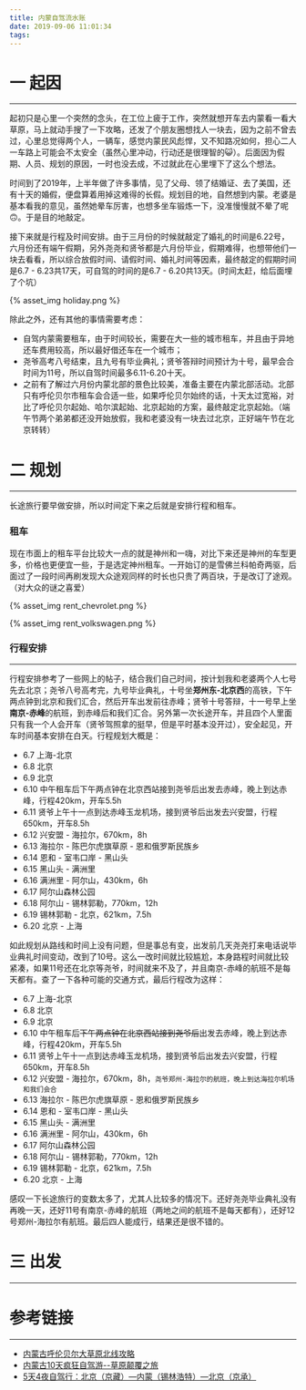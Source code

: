 ```yaml
---
title: 内蒙自驾流水账
date: 2019-09-06 11:01:34
tags:
---
```


# 一 起因
---
起初只是心里一个突然的念头，在工位上疲于工作，突然就想开车去内蒙看一看大草原，马上就动手搜了一下攻略，还发了个朋友圈想找人一块去，因为之前不曾去过，心里总觉得两个人，一辆车，感觉内蒙民风彪悍，又不知路况如何，担心二人一车路上可能会不太安全（虽然心里冲动，行动还是很理智的😺）。后面因为假期、人员、规划的原因，一时也没去成，不过就此在心里埋下了这么个想法。
  
时间到了2019年，上半年做了许多事情，见了父母、领了结婚证、去了美国，还有十天的婚假，便盘算着用掉这难得的长假。规划目的地，自然想到内蒙。老婆是基本看我的意见，虽然她晕车厉害，也想多坐车锻炼一下，没准慢慢就不晕了呢🙃。于是目的地敲定。

接下来就是行程及时间安排。由于三月份的时候就敲定了婚礼的时间是6.22号，六月份还有端午假期，另外尧尧和贤爷都是六月份毕业，假期难得，也想带他们一块去看看，所以综合放假时间、请假时间、婚礼时间等因素，最终敲定的假期时间是6.7 - 6.23共17天，可自驾的时间的是6.7 - 6.20共13天。(时间太赶，给后面埋了个坑）

{% asset_img holiday.png %}

除此之外，还有其他的事情需要考虑：

- 自驾内蒙需要租车，由于时间较长，需要在大一些的城市租车，并且由于异地还车费用较高，所以最好借还车在一个城市；
- 尧爷高考八号结束，且九号有毕业典礼；贤爷答辩时间预计为十号，最早会合时间为11号，所以自驾时间最多6.11-6.20十天。
- 之前有了解过六月份内蒙北部的景色比较美，准备主要在内蒙北部活动。北部只有呼伦贝尔市租车会合适一些，如果呼伦贝尔始终的话，十天太过宽裕，对比了呼伦贝尔起始、哈尔滨起始、北京起始的方案，最终敲定北京起始。（端午节两个弟弟都还没开始放假，我和老婆没有一块去过北京，正好端午节在北京转转）

# 二 规划
---
长途旅行要早做安排，所以时间定下来之后就是安排行程和租车。

### 租车
现在市面上的租车平台比较大一点的就是神州和一嗨，对比下来还是神州的车型更多，价格也更便宜一些，于是选定神州租车。一开始订的是雪佛兰科帕奇两驱，后面过了一段时间再刷发现大众途观同样的时长也只贵了两百块，于是改订了途观。（对大众的谜之喜爱）

{% asset_img rent_chevrolet.png %}

{% asset_img rent_volkswagen.png %}

### 行程安排
---
行程安排参考了一些网上的帖子，结合我们自己时间，按计划我和老婆两个人七号先去北京；尧爷八号高考完，九号毕业典礼，十号坐**郑州东-北京西**的高铁，下午两点钟到北京和我们汇合，然后开车出发前往赤峰；贤爷十号答辩，十一号早上坐**南京-赤峰**的航班，到赤峰后和我们汇合。另外第一次长途开车，并且四个人里面只有我一个人会开车（贤爷驾照拿的挺早，但是平时基本没开过），安全起见，开车时间基本安排在白天。行程规划大概是：

- 6.7 上海-北京
- 6.8 北京
- 6.9 北京
- 6.10 中午租车后下午两点钟在北京西站接到尧爷后出发去赤峰，晚上到达赤峰，行程420km，开车5.5h
- 6.11 贤爷上午十一点到达赤峰玉龙机场，接到贤爷后出发去兴安盟，行程650km，开车8.5h
- 6.12 兴安盟 - 海拉尔，670km，8h
- 6.13 海拉尔 - 陈巴尔虎旗草原 - 恩和俄罗斯民族乡
- 6.14 恩和 - 室韦口岸 - 黑山头
- 6.15 黑山头 - 满洲里
- 6.16 满洲里 - 阿尔山，430km，6h
- 6.17 阿尔山森林公园
- 6.18 阿尔山 - 锡林郭勒，770km，12h
- 6.19 锡林郭勒 - 北京，621km，7.5h
- 6.20 北京 - 上海

如此规划从路线和时间上没有问题，但是事总有变，出发前几天尧尧打来电话说毕业典礼时间变动，改到了10号。这么一改时间就比较尴尬，本身路程时间就比较紧凑，如果11号还在北京等尧爷，时间就来不及了，并且南京-赤峰的航班不是每天都有。查了一下各种可能的交通方式，最后行程改为这样：

- 6.7 上海-北京
- 6.8 北京
- 6.9 北京
- 6.10 中午租车后~~下午两点钟在北京西站接到尧爷后~~出发去赤峰，晚上到达赤峰，行程420km，开车5.5h
- 6.11 贤爷上午十一点到达赤峰玉龙机场，接到贤爷后出发去兴安盟，行程650km，开车8.5h
- 6.12 兴安盟 - 海拉尔，670km，8h，`尧爷郑州-海拉尔的航班，晚上到达海拉尔机场和我们会合`
- 6.13 海拉尔 - 陈巴尔虎旗草原 - 恩和俄罗斯民族乡
- 6.14 恩和 - 室韦口岸 - 黑山头
- 6.15 黑山头 - 满洲里
- 6.16 满洲里 - 阿尔山，430km，6h
- 6.17 阿尔山森林公园
- 6.18 阿尔山 - 锡林郭勒，770km，12h
- 6.19 锡林郭勒 - 北京，621km，7.5h
- 6.20 北京 - 上海

感叹一下长途旅行的变数太多了，尤其人比较多的情况下。还好尧尧毕业典礼没有再晚一天，还好11号有南京-赤峰的航班（两地之间的航班不是每天都有），还好12号郑州-海拉尔有航班。最后四人能成行，结果还是很不错的。


# 三 出发
---



# 参考链接
---
- [内蒙古呼伦贝尔大草原北线攻略](https://post.smzdm.com/p/a997o255/)
- [内蒙古10天疯狂自驾游--草原颠覆之旅](http://www.mafengwo.cn/i/3146208.html)
- [5天4夜自驾行：北京（京藏）—内蒙（锡林浩特）—北京（京承）](https://post.smzdm.com/p/159222/)
